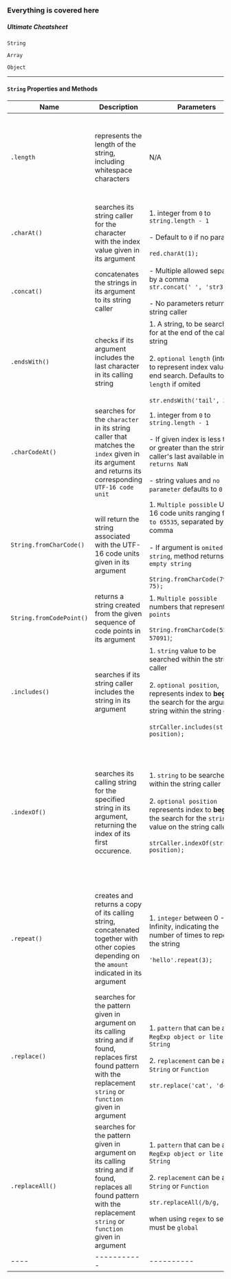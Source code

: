 ### Everything is covered here

##### Ultimate Cheatsheet

`String` 


`Array` 


`Object`
___

#### `String` Properties and Methods

| Name       | Description   | Parameters | Errors/Unexpected  | Return Value  |
| ----       | -----------   | ---------- | ------------ | ------------ |
| `.length`   | represents the length of the string, <br> including whitespace characters | N/A | escape sequences have `1` length | - returns the `length` of its string caller <br> - returns undefined for non-string values <br> - returns `0` for an empty string | <!--- End -->
| `.charAt()`   | searches its string caller for the character<br> with the index value given in its argument | 1. integer from `0` to `string.length - 1` <br><br> - Default to `0` if no parameter <br><br> `red.charAt(1);` | ------------ | returns the `character` with the matching index value in its argument | <!--- End -->
| `.concat()`    | concatenates the strings in its argument to its string caller   | - Multiple allowed separated by a comma <br> `str.concat(' ', 'str3');` <br><br> - No parameters returns string caller | non-string arguments are converted to strings | a `new string` that starts with its string caller followed by its arguments | <!--- End -->
| `.endsWith()`       | checks if its argument includes the last character in its calling string  | 1. A string, to be searched for at the end of the calling string <br><br> 2. `optional length` (integer) to represent index value to end search. Defaults to `array length` if omited <br><br> `str.endsWith('tail', 3);` | ------------ | Returns boolean values `true` or `false` |
| `.charCodeAt()`       | searches for the `character` in its string caller that matches the `index` given in its argument and returns its corresponding `UTF-16 code unit`   | 1. integer from `0` to `string.length - 1` <br><br> - If given index is less than 0 or greater than the string caller's last available index, `returns NaN` <br><br> - string values and `no parameter` defaults to `0` | index that is out of range returns `NaN` | returns the `UTF-16 code unit` of the character whose index value matches its argument | <!--- End -->
| `String.fromCharCode()`   | will return the string associated with the UTF-16 code units given in its argument   | 1. `Multiple possible` UTF-16 code units ranging from `0 to 65535`, separated by a comma <br><br> - If argument is `omited `or a `string`, method returns an `empty string` <br><br> `String.fromCharCode(79, 75);` | ------------ | returns a `string` created from the given sequence of `UTF-16` code units in its argument | <!--- End -->
| `String.fromCodePoint()`  | returns a string created from the given sequence of code points in its argument  | 1. `Multiple possible` numbers that represent `code points` <br><br> `String.fromCharCode(55356, 57091)`; | `invalid Unicode code point` argument will throw a `RangeError` | returns `string` created from the given sequence in its argument | <!--- End -->
| `.includes()`  | searches if its string caller includes the string in its argument | 1. `string` value to be searched within the string caller <br><br> 2. `optional position`, represents index to **begin** the search for the argument string within the string caller <br><br> `strCaller.includes(strFind, position);` | If the position indicated for its second argument **surpasses the location** of the string caller, will return `false` | returns boolean values `true` or `false` | <!--- End -->
| `.indexOf()`   | searches its calling string for the specified string in its argument, returning the index of its first occurence.   | 1. `string` to be searched within the string caller <br><br> 2. `optional position` represents index to **begin** the search for the `string` value on the string caller <br><br> `strCaller.indexOf(strFind, position);` | If `position` is >= length of calling string, `returns -1` <br><br> If `position` is less than 0, `default position = 0` | returns `index` of the first occurence of the string to be found. If it is a word with more than one character, the index of its `first character` is returned. <br><br> If string is not found, `returns -1` | <!--- End -->
| `.repeat()`    | creates and returns a copy of its calling string, concatenated together with other copies depending on the `amount` indicated in its argument | 1. `integer` between 0 - Infinity, indicating the number of times to repeat the string <br><br> `'hello'.repeat(3);` | - `argument < 0`: `RangeError` is thrown <br><br> - `argument = 0`: `empty string ''` is returned <br><br> - `argument = decimal`: decimal rounds down to integer | `new string` copy of its calling string concatenated with other copies | <!--- End -->
| `.replace()`   | searches for the pattern given in argument on its calling string and if found, replaces first found pattern with the replacement `string` or `function` given in argument  | 1. `pattern` that can be a `RegExp object or literal` or `String` <br><br> 2. `replacement` can be a `String` or `Function` <br><br> `str.replace('cat', 'dog);` |  | returns `new string` with some or all matches of a pattern replaced by indicated replacement | <!--- End -->
| `.replaceAll()` | searches for the pattern given in argument on its calling string and if found, replaces all found pattern with the replacement `string` or `function` given in argument   | 1. `pattern` that can be a `RegExp object or literal` or `String` <br><br> 2. `replacement` can be a `String` or `Function` <br><br> `str.replaceAll(/b/g, 'B')` <br><br> when using `regex` to search, must be `global` | ------------ | `new string` with `all` matches of a pattern replaced by replacement argument |
| ----       | -----------   | ---------- | ------------ | ------------ |